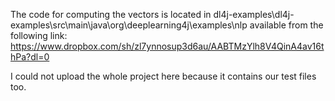The code for computing the vectors is located in dl4j-examples\dl4j-examples\src\main\java\org\deeplearning4j\examples\nlp available from the following link:
https://www.dropbox.com/sh/zl7ynnosup3d6au/AABTMzYlh8V4QinA4av16thPa?dl=0

I could not upload the whole project here because it contains our test files too.